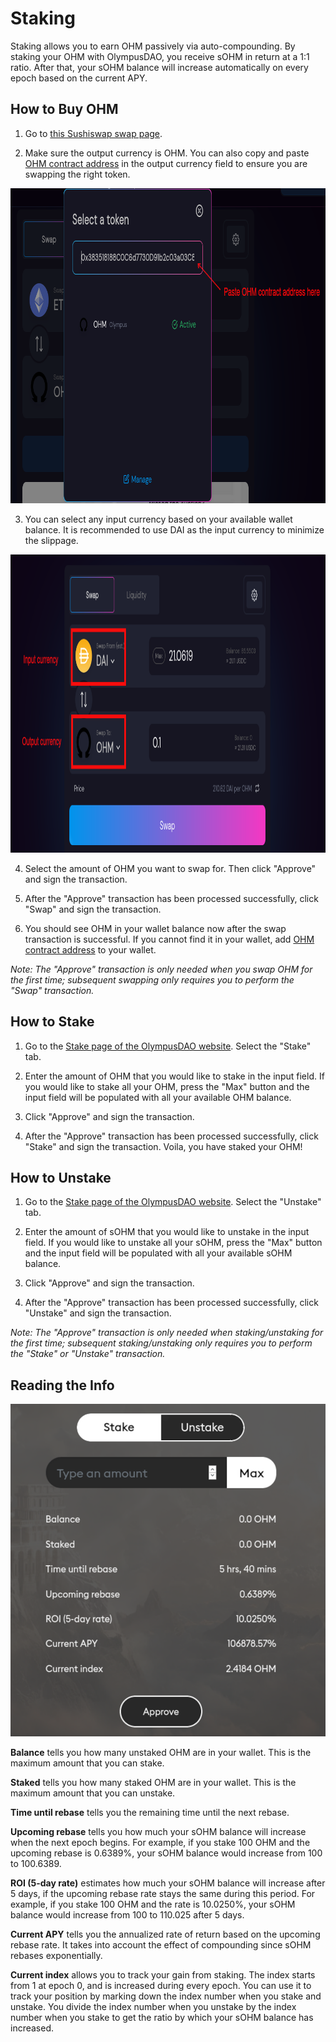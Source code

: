 # Staking

Staking allows you to earn OHM passively via auto-compounding. By staking your OHM with OlympusDAO, you receive sOHM in return at a 1:1 ratio. After that, your sOHM balance will increase automatically on every epoch based on the current APY.

## How to Buy OHM

1. Go to [this Sushiswap swap page](https://app.sushi.com/swap?outputCurrency=0x383518188c0c6d7730d91b2c03a03c837814a899).

2. Make sure the output currency is OHM. You can also copy and paste [OHM contract address](https://docs.olympusdao.finance/references/contracts#ohm) in the output currency field to ensure you are swapping the right token.

<p align="center">
   <img width="892" height="504" src="../.gitbook/assets/using-the-website/staking/ohm_contract.png" alt="Paste OHM contract address">
</p>

3. You can select any input currency based on your available wallet balance. It is recommended to use DAI as the input currency to minimize the slippage.

<p align="center">
   <img width="1028" height="477" src="../.gitbook/assets/using-the-website/staking/buy_ohm.png" alt="Make sure the output currency is OHM">
</p>

4. Select the amount of OHM you want to swap for. Then click "Approve" and sign the transaction.

5. After the "Approve" transaction has been processed successfully, click "Swap" and sign the transaction.

6. You should see OHM in your wallet balance now after the swap transaction is successful. If you cannot find it in your wallet, add [OHM contract address](https://docs.olympusdao.finance/references/contracts#ohm) to your wallet.

*Note: The "Approve" transaction is only needed when you swap OHM for the first time; subsequent swapping only requires you to perform the "Swap" transaction.*

## How to Stake

1. Go to the [Stake page of the OlympusDAO website](https://app.olympusdao.finance/#/). Select the "Stake" tab.

2. Enter the amount of OHM that you would like to stake in the input field. If you would like to stake all your OHM, press the "Max" button and the input field will be populated with all your available OHM balance.

3. Click "Approve" and sign the transaction.

4. After the "Approve" transaction has been processed successfully, click "Stake" and sign the transaction. Voila, you have staked your OHM!

## How to Unstake

1. Go to the [Stake page of the OlympusDAO website](https://app.olympusdao.finance/#/). Select the "Unstake" tab.

2. Enter the amount of sOHM that you would like to unstake in the input field. If you would like to unstake all your sOHM, press the "Max" button and the input field will be populated with all your available sOHM balance.

3. Click "Approve" and sign the transaction.

4. After the "Approve" transaction has been processed successfully, click "Unstake" and sign the transaction.

*Note: The "Approve" transaction is only needed when staking/unstaking for the first time; subsequent staking/unstaking only requires you to perform the "Stake" or "Unstake" transaction.*

## Reading the Info

![](../.gitbook/assets/using-the-website/staking/modal.png)

**Balance** tells you how many unstaked OHM are in your wallet. This is the maximum amount that you can stake.

**Staked** tells you how many staked OHM are in your wallet. This is the maximum amount that you can unstake.

**Time until rebase** tells you the remaining time until the next rebase.

**Upcoming rebase** tells you how much your sOHM balance will increase when the next epoch begins. For example, if you stake 100 OHM and the upcoming rebase is 0.6389%, your sOHM balance would increase from 100 to 100.6389.

**ROI (5-day rate)** estimates how much your sOHM balance will increase after 5 days, if the upcoming rebase rate stays the same during this period. For example, if you stake 100 OHM and the rate is 10.0250%, your sOHM balance would increase from 100 to 110.025 after 5 days.

**Current APY** tells you the annualized rate of return based on the upcoming rebase rate. It takes into account the effect of compounding since sOHM rebases exponentially.

**Current index** allows you to track your gain from staking. The index starts from 1 at epoch 0, and is increased during every epoch. You can use it to track your position by marking down the index number when you stake and unstake. You divide the index number when you unstake by the index number when you stake to get the ratio by which your sOHM balance has increased.
